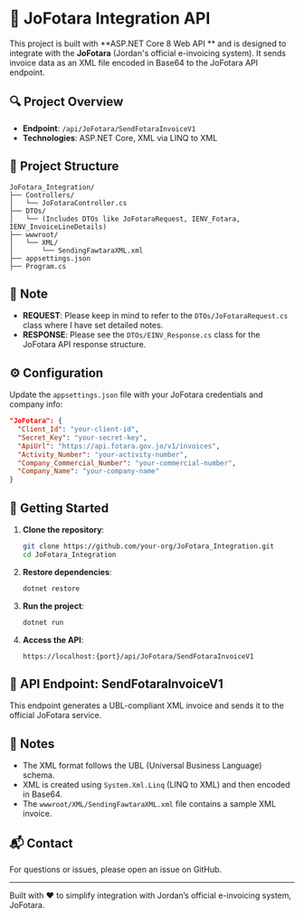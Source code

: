 # 🧾 JoFotara Integration API

This project is built with **ASP.NET Core 8 Web API ** and is designed to integrate with the **JoFotara** (Jordan's official e-invoicing system). It sends invoice data as an XML file encoded in Base64 to the JoFotara API endpoint.

## 🔍 Project Overview

- **Endpoint**: `/api/JoFotara/SendFotaraInvoiceV1`
- **Technologies**: ASP.NET Core, XML via LINQ to XML


## 
## 📁 Project Structure

```
JoFotara_Integration/
├── Controllers/
│   └── JoFotaraController.cs
├── DTOs/
│   └── (Includes DTOs like JoFotaraRequest, IENV_Fotara, IENV_InvoiceLineDetails)
├── wwwroot/
│   └── XML/
│       └── SendingFawtaraXML.xml
├── appsettings.json
├── Program.cs
```

## 📝 Note

- **REQUEST**: Please keep in mind to refer to the `DTOs/JoFotaraRequest.cs` class where I have set detailed notes.
- **RESPONSE**: Please see the `DTOs/EINV_Response.cs` class for the JoFotara API response structure.



## ⚙️ Configuration

Update the `appsettings.json` file with your JoFotara credentials and company info:

```json
"JoFotara": {
  "Client_Id": "your-client-id",
  "Secret_Key": "your-secret-key",
  "ApiUrl": "https://api.fotara.gov.jo/v1/invoices",
  "Activity_Number": "your-activity-number",
  "Company_Commercial_Number": "your-commercial-number",
  "Company_Name": "your-company-name"
}
```







## 🚀 Getting Started

1. **Clone the repository**:
   ```bash
   git clone https://github.com/your-org/JoFotara_Integration.git
   cd JoFotara_Integration
   ```

2. **Restore dependencies**:
   ```bash
   dotnet restore
   ```

3. **Run the project**:
   ```bash
   dotnet run
   ```

4. **Access the API**:
   ```
   https://localhost:{port}/api/JoFotara/SendFotaraInvoiceV1
   ```

## 📨 API Endpoint: SendFotaraInvoiceV1

This endpoint generates a UBL-compliant XML invoice and sends it to the official JoFotara service.


## 🧾 Notes

- The XML format follows the UBL (Universal Business Language) schema.
- XML is created using `System.Xml.Linq` (LINQ to XML) and then encoded in Base64.
- The `wwwroot/XML/SendingFawtaraXML.xml` file contains a sample XML invoice.


## 📬 Contact

For questions or issues, please  open an issue on GitHub.

---

Built with ❤️ to simplify integration with Jordan’s official e-invoicing system, JoFotara.
